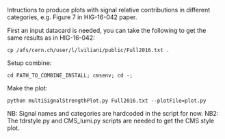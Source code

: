 Intructions to produce plots with signal relative contributions in different categories, e.g. Figure 7 in HIG-16-042 paper.

First an input datacard is needed, you can take the following to get the same results as in HIG-16-042:

    cp /afs/cern.ch/user/l/lviliani/public/Full2016.txt .

Setup combine:

    cd PATH_TO_COMBINE_INSTALL; cmsenv; cd -;

Make the plot:
  
    python multiSignalStrengthPlot.py Full2016.txt --plotFile=plot.py

NB: Signal names and categories are hardcoded in the script for now.
NB2: The tdrstyle.py and CMS_lumi.py scripts are needed to get the CMS style plot.

